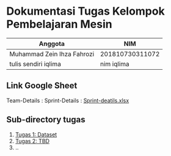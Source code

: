 #  Dokumentasi Tugas Kelompok Pembelajaran Mesin

|Anggota|NIM  |
|--|--|
| Muhammad Zein Ihza Fahrozi| 201810730311072  |
| tulis sendiri iqlima| nim iqlima |

## Link Google Sheet
Team-Details : 
Sprint-Details : [Sprint-deatils.xlsx](shorturl.at/gBUV8) 


## Sub-directory tugas

1. [Tugas 1: Dataset](TBD)
2. [Tugas 2: TBD](TBD)
3. .. 
